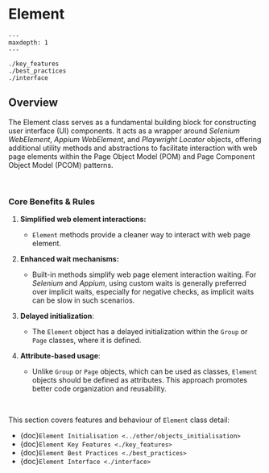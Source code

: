 # Element

```{toctree}
---
maxdepth: 1
---

./key_features
./best_practices
./interface
```

## Overview

The Element class serves as a fundamental building block for constructing user interface (UI) components.
It acts as a wrapper around _Selenium WebElement_, _Appium WebElement_, and _Playwright Locator_ objects, 
offering additional utility methods and abstractions to facilitate interaction with web page elements within the 
Page Object Model (POM) and Page Component Object Model (PCOM) patterns.

<br>

### Core Benefits & Rules

1. **Simplified web element interactions:**
   - `Element` methods provide a cleaner way to interact with web page element.

2. **Enhanced wait mechanisms:**
   - Built-in methods simplify web page element interaction waiting. For _Selenium_ and _Appium_, using custom waits is generally preferred over implicit waits, especially for negative checks, as implicit waits can be slow in such scenarios.

3. **Delayed initialization**:
   - The `Element` object has a delayed initialization within the `Group` or `Page` classes, where it is defined.

4. **Attribute-based usage**:
   - Unlike `Group` or `Page` objects, which can be used as classes, `Element` objects should be defined as attributes. This approach promotes better code organization and reusability.

<br>
 
This section covers features and behaviour of `Element` class detail:
- {doc}`Element Initialisation <../other/objects_initialisation>`
- {doc}`Element Key Features <./key_features>`
- {doc}`Element Best Practices <./best_practices>`
- {doc}`Element Interface <./interface>`
